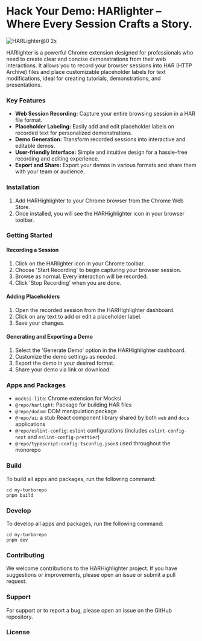 # Hack Your Demo: HARlighter – Where Every Session Crafts a Story.

![HARLighter@0 2x](https://github.com/Mocksi/HARlighter/assets/63699/e77e0307-75d8-4d4b-8879-5d97e07673c2)

HARlighter is a powerful Chrome extension designed for professionals who need to create clear and concise demonstrations from their web interactions. It allows you to record your browser sessions into HAR (HTTP Archive) files and place customizable placeholder labels for text modifications, ideal for creating tutorials, demonstrations, and presentations.

### Key Features

- **Web Session Recording:** Capture your entire browsing session in a HAR file format.
- **Placeholder Labeling:** Easily add and edit placeholder labels on recorded text for personalized demonstrations.
- **Demo Generation:** Transform recorded sessions into interactive and editable demos.
- **User-friendly Interface:** Simple and intuitive design for a hassle-free recording and editing experience.
- **Export and Share:** Export your demos in various formats and share them with your team or audience.

### Installation

1. Add HARHighlighter to your Chrome browser from the Chrome Web Store.
2. Once installed, you will see the HARHighlighter icon in your browser toolbar.

### Getting Started

#### Recording a Session

1. Click on the HARlighter icon in your Chrome toolbar.
2. Choose 'Start Recording' to begin capturing your browser session.
3. Browse as normal. Every interaction will be recorded.
4. Click 'Stop Recording' when you are done.

#### Adding Placeholders

1. Open the recorded session from the HARHighlighter dashboard.
2. Click on any text to add or edit a placeholder label.
3. Save your changes.

#### Generating and Exporting a Demo

1. Select the 'Generate Demo' option in the HARHighlighter dashboard.
2. Customize the demo settings as needed.
3. Export the demo in your desired format.
4. Share your demo via link or download.

### Apps and Packages

- `mocksi-lite`: Chrome extension for Mocksi
- `@repo/harlight`: Package for building HAR files
- `@repo/dodom`: DOM manipulation package
- `@repo/ui`: a stub React component library shared by both `web` and `docs` applications
- `@repo/eslint-config`: `eslint` configurations (includes `eslint-config-next` and `eslint-config-prettier`)
- `@repo/typescript-config`: `tsconfig.json`s used throughout the monorepo

### Build

To build all apps and packages, run the following command:

```
cd my-turborepo
pnpm build
```

### Develop

To develop all apps and packages, run the following command:

```
cd my-turborepo
pnpm dev
```

### Contributing

We welcome contributions to the HARHighlighter project. If you have suggestions or improvements, please open an issue or submit a pull request.

### Support

For support or to report a bug, please open an issue on the GitHub repository.

### License
